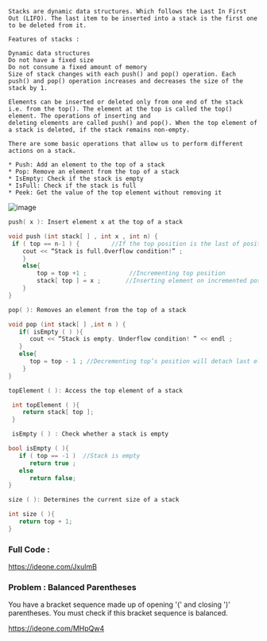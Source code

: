 ```
Stacks are dynamic data structures. Which follows the Last In First Out (LIFO). The last item to be inserted into a stack is the first one to be deleted from it.

Features of stacks : 

Dynamic data structures
Do not have a fixed size
Do not consume a fixed amount of memory
Size of stack changes with each push() and pop() operation. Each push() and pop() operation increases and decreases the size of the stack by 1.

Elements can be inserted or deleted only from one end of the stack i.e. from the top(). The element at the top is called the top() element. The operations of inserting and 
deleting elements are called push() and pop(). When the top element of a stack is deleted, if the stack remains non-empty.
```
```
There are some basic operations that allow us to perform different actions on a stack.

* Push: Add an element to the top of a stack
* Pop: Remove an element from the top of a stack
* IsEmpty: Check if the stack is empty
* IsFull: Check if the stack is full
* Peek: Get the value of the top element without removing it

```
![image](https://user-images.githubusercontent.com/59710234/154685301-5f1e10e7-a86c-44f1-bae3-46e06d902d50.png)

```c++
push( x ): Insert element x at the top of a stack

void push (int stack[ ] , int x , int n) {
 if ( top == n-1 ) {         //If the top position is the last of position in a stack, this means that the stack is full
    cout << “Stack is full.Overflow condition!” ;
    }
    else{
        top = top +1 ;            //Incrementing top position 
        stack[ top ] = x ;       //Inserting element on incremented position  
    }
}
```
```c++
pop( ): Removes an element from the top of a stack

void pop (int stack[ ] ,int n ) {
   if( isEmpty ( ) ){
      cout << “Stack is empty. Underflow condition! ” << endl ;
   }
   else{
      top = top - 1 ; //Decrementing top’s position will detach last element from stack            
    }
}
```
```c++
topElement ( ): Access the top element of a stack

 int topElement ( ){
    return stack[ top ];
 }
``` 
```c++
 isEmpty ( ) : Check whether a stack is empty

bool isEmpty ( ){
   if ( top == -1 )  //Stack is empty
      return true ; 
   else
      return false;
}
```
```c++
size ( ): Determines the current size of a stack

int size ( ){
   return top + 1;
}
```

### Full Code :

https://ideone.com/JxulmB

### Problem : Balanced Parentheses
You have a bracket sequence made up of opening '(' and closing ')' parentheses. You must check if this bracket sequence is balanced.

https://ideone.com/MHpQw4
